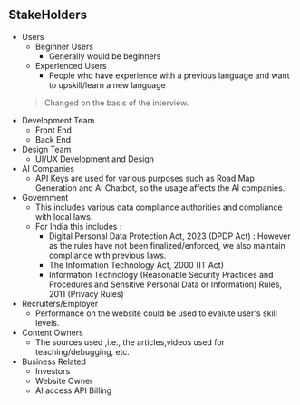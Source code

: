 ## StakeHolders
* Users
  * Beginner Users
     * Generally would be beginners
  * Experienced Users
     * People who have experience with a previous language and want to upskill/learn a new language
  >Changed on the basis of the interview.
* Development Team
  * Front End
  * Back End
* Design Team
  * UI/UX Development and Design 
* AI Companies
  * API Keys are used for various purposes such as Road Map Generation and AI Chatbot, so the usage affects the AI companies.
* Government
  * This includes various data compliance authorities and compliance with local laws.
  * For India this includes :
    * Digital Personal Data Protection Act, 2023 (DPDP Act) : However as the rules have not been finalized/enforced, we also maintain compliance with previous laws.
    * The Information Technology Act, 2000 (IT Act)
    * Information Technology (Reasonable Security Practices and Procedures and Sensitive Personal Data or Information) Rules, 2011 (Privacy Rules)
* Recruiters/Employer
  * Performance on the website could be used to evalute user's skill levels. 
* Content Owners
  * The sources used ,i.e., the articles,videos used for teaching/debugging, etc.
* Business Related
  * Investors
  * Website Owner
  * AI access API Billing

